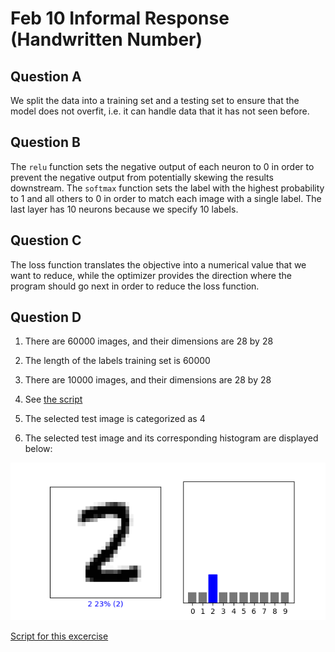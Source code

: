 # Feb 10 Informal Response (Handwritten Number)

## Question A

We split the data into a training set and a testing set to ensure that the model does not overfit, i.e. it can handle data that it has not seen before. 

## Question B

The `relu` function sets the negative output of each neuron to 0 in order to prevent the negative output from potentially skewing the results downstream. The `softmax` function sets the label with the highest probability to 1 and all others to 0 in order to match each image with a single label. The last layer has 10 neurons because we specify 10 labels. 

## Question C

The loss function translates the objective into a numerical value that we want to reduce, while the optimizer provides the direction where the program should go next in order to reduce the loss function. 

## Question D

1. There are 60000 images, and their dimensions are 28 by 28

2. The length of the labels training set is 60000

3. There are 10000 images, and their dimensions are 28 by 28

4. See [the script](20210210.py)

5. The selected test image is categorized as 4

6. The selected test image and its corresponding histogram are displayed below: 

![fig](fig.png "Figure")  

[Script for this excercise](20210210.py)
